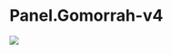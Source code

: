 # Panel.Gomorrah-v4

<img src="https://i.ibb.co/ZNpxw0r/Screenshot-2021-12-14-at-19-39-07-Login.png" ><br>
